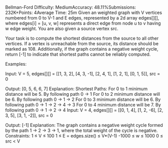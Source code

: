 Bellman-Ford
Difficulty: MediumAccuracy: 48.11%Submissions: 232K+Points: 4Average Time: 25m
Given an weighted graph with V vertices numbered from 0 to V-1 and E edges, represented by a 2d array edges[][], where edges[i] = [u, v, w] represents a direct edge from node u to v having w edge weight. You are also given a source vertex src.

Your task is to compute the shortest distances from the source to all other vertices. If a vertex is unreachable from the source, its distance should be marked as 108. Additionally, if the graph contains a negative weight cycle, return [-1] to indicate that shortest paths cannot be reliably computed.

Examples:

Input: V = 5, edges[][] = [[1, 3, 2], [4, 3, -1], [2, 4, 1], [1, 2, 1], [0, 1, 5]], src = 0

Output: [0, 5, 6, 6, 7]
Explanation: Shortest Paths:
For 0 to 1 minimum distance will be 5. By following path 0 → 1
For 0 to 2 minimum distance will be 6. By following path 0 → 1  → 2
For 0 to 3 minimum distance will be 6. By following path 0 → 1  → 2 → 4 → 3 
For 0 to 4 minimum distance will be 7. By following path 0 → 1  → 2 → 4
Input: V = 4, edges[][] = [[0, 1, 4], [1, 2, -6], [2, 3, 5], [3, 1, -2]], src = 0

Output: [-1]
Explanation: The graph contains a negative weight cycle formed by the path 1 → 2 → 3 → 1, where the total weight of the cycle is negative.
Constraints:
1 ≤ V ≤ 100
1 ≤ E = edges.size() ≤ V*(V-1)
-1000 ≤ w ≤ 1000
0 ≤ src < V